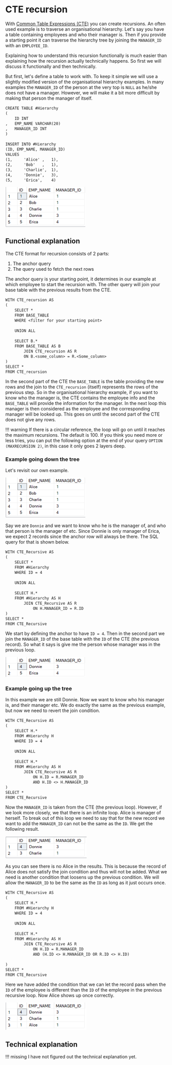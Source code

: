 # CTE recursion
With [Common Table Expressions (CTE)](https://docs.microsoft.com/en-us/sql/t-sql/queries/with-common-table-expression-transact-sql) 
you can create recursions. An often used example is to traverse an organisational hierarchy. Let's say
you have a table containing employees and who their manager is. Then if you provide a starting point it
can traverse the hierarchy tree by joining the `MANAGER_ID` with an `EMPLOYEE_ID`.

Explaining how to understand this recursion functionally is much easier than explaining how the 
recursion actually technically happens. So first we will discuss it functionally and then technically.

But first, let's define a table to work with. To keep it simple we will use a slightly modified version
of the organisational hierarchy examples. In many examples the `MANAGER_ID` of the person at the very
top is `NULL` as he/she does not have a manager. However, we will make it a bit more difficult by 
making that person the manager of itself.

```t-sql linenums="1"
CREATE TABLE #Hierarchy
(
	ID INT
,	EMP_NAME VARCHAR(20)
,	MANAGER_ID INT
)

INSERT INTO #Hierarchy
(ID, EMP_NAME, MANAGER_ID)
VALUES
(1,		'Alice'	,	1),
(2,		'Bob'	,	1),
(3,		'Charlie',  1),
(4,		'Donnie',	3),
(5,		'Erica',	4)
```

![Base table for recursion](img/recursion_base_table.png)

## Functional explanation
The CTE format for recursion consists of 2 parts:

1. The anchor query
2. The query used to fetch the next rows

The anchor query is your starting point, it determines in our example at which employee to start
the recursion with. The other query will join your base table with the previous results from the
CTE.

```t-sql linenums="1"
WITH CTE_recursion AS
(
    SELECT *
    FROM BASE_TABLE
    WHERE <filter for your starting point>
    
    UNION ALL
    
    SELECT B.*
    FROM BASE_TABLE AS B
        JOIN CTE_recursion AS R
        ON B.<some_column> = R.<Some_column>
)
SELECT *
FROM CTE_recursion
```

In the second part of the CTE the `BASE_TABLE` is the table providing the new rows and the join
to the `CTE_recursion` (itself) represents the rows of the previous step. So in the organisational 
hierarchy example, if you want to know who the manager is, the CTE contains the employee info and
the `BASE_TABLE` will provide the information for the manager. In the next loop this manager is then 
considered as the employee and the corresponding manager will be looked up. This goes on until the
second part of the CTE does not give any rows. 

!!! warning
    If there is a circular reference, the loop will go on until it reaches the maximum recursions.
    The default is 100. If you think you need more or less tries, you can put the following option
    at the end of your query `OPTION (MAXRECURSION 2)`, in this case it only goes 2 layers deep.

### Example going down the tree
Let's revisit our own example. 

![Base table for recursion](img/recursion_base_table.png)

Say we are `Donnie` and we want to know who he is the manager of, and who that person is the manager of 
etc. Since Donnie is only manager of Erica, we expect 2 records since the anchor row will always be there.
The SQL query for that is shown below.

``` t-sql linenums="1" hl_lines="12"
WITH CTE_Recursive AS
(
	SELECT *
	FROM #Hierarchy
	WHERE ID = 4

	UNION ALL

	SELECT H.*
	FROM #Hierarchy AS H
		JOIN CTE_Recursive AS R
			ON H.MANAGER_ID = R.ID
)
SELECT *
FROM CTE_Recursive
```

We start by defining the anchor to have `ID = 4`. Then in the second part we join the `MANAGER_ID`
of the base table with the `ID` of the CTE (the previous record). So what it says is give me the 
person whose manager was in the previous loop.

![Result of the example going down the tree](img/recursion_going_down.png)

### Example going up the tree
In this example we are still Donnie. Now we want to know who his manager is, and their manager etc.
We do exactly the same as the previous example, but now we need to revert the join condition.

``` t-sql linenums="1" hl_lines="12 13"
WITH CTE_Recursive AS
(
	SELECT H.*
	FROM #Hierarchy H
	WHERE ID = 4

	UNION ALL

	SELECT H.*
	FROM #Hierarchy AS H
		JOIN CTE_Recursive AS R
			ON H.ID = R.MANAGER_ID
			AND H.ID <> H.MANAGER_ID
)
SELECT *
FROM CTE_Recursive
```

Now the `MANAGER_ID` is taken from the CTE (the previous loop). However, if we look more closely, we 
that there is an infinite loop. Alice is manager of herself. To break out of this loop we need to 
say that for the new record we want to add the `MANAGER_ID` can not be the same as the `ID`. We get 
the following result.

![Going up the tree try 1](img/recursion_going_up_1.png)

As you can see there is no Alice in the results. This is because the record of Alice does not
satisfy the join condition and thus will not be added. What we need is another condition that loosens
up the previous condition. We will allow the `MANAGER_ID` to be the same as the `ID` as long as it
just occurs once. 

```t-sql linenums="1" hl_lines="13"
WITH CTE_Recursive AS
(
	SELECT H.*
	FROM #Hierarchy H
	WHERE ID = 4

	UNION ALL

	SELECT H.*
	FROM #Hierarchy AS H
		JOIN CTE_Recursive AS R
			ON H.ID = R.MANAGER_ID
			AND (H.ID <> H.MANAGER_ID OR R.ID <> H.ID)

)
SELECT *
FROM CTE_Recursive
```

Here we have added the condition that we can let the record pass when the `ID` of the employee is 
different than the `ID` of the employee in the previous recursive loop. Now Alice shows up once 
correctly.

![Going up the tree try 2](img/recursion_going_up_2.png)

## Technical explanation
!!! missing
    I have not figured out the technical explanation yet.